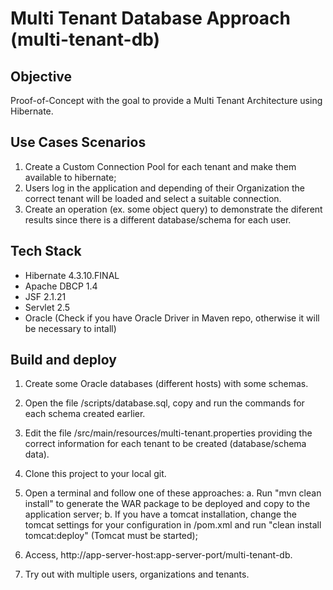 # Multi Tenant Database Approach (multi-tenant-db)

## Objective

Proof-of-Concept with the goal to provide a Multi Tenant Architecture using Hibernate.

## Use Cases Scenarios

1. Create a Custom Connection Pool for each tenant and make them available to hibernate;
2. Users log in the application and depending of their Organization the correct tenant will be loaded and select a suitable connection.
3. Create an operation (ex. some object query) to demonstrate the diferent results since there is a different database/schema for each user. 

## Tech Stack

* Hibernate 4.3.10.FINAL
* Apache DBCP 1.4
* JSF 2.1.21
* Servlet 2.5
* Oracle (Check if you have Oracle Driver in Maven repo, otherwise it will be necessary to intall)

## Build and deploy

1. Create some Oracle databases (different hosts) with some schemas.

2. Open the file /scripts/database.sql, copy and run the commands for each schema created earlier.

3. Edit the file /src/main/resources/multi-tenant.properties providing the correct information for each tenant to be created (database/schema data).

4. Clone this project to your local git.

5. Open a terminal and follow one of these approaches:
	a. Run "mvn clean install" to generate the WAR package to be deployed and copy to the application server;
	b. If you have a tomcat installation, change the tomcat settings for your configuration in /pom.xml and run "clean install tomcat:deploy" (Tomcat must be started);
6. Access, http://app-server-host:app-server-port/multi-tenant-db.
7. Try out with multiple users, organizations and tenants.


